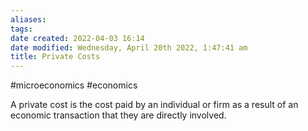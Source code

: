 ```yaml
---
aliases: 
tags: 
date created: 2022-04-03 16:14
date modified: Wednesday, April 20th 2022, 1:47:41 am
title: Private Costs
---
```


#microeconomics #economics

A private cost is the cost paid by an individual or firm as a result of an economic transaction that they are directly involved.
